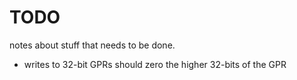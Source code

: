 # TODO
notes about stuff that needs to be done.

- writes to 32-bit GPRs should zero the higher 32-bits of the GPR
